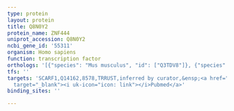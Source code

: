 ```yaml
---
type: protein
layout: protein
title: Q8N0Y2
protein_name: ZNF444
uniprot_accession: Q8N0Y2
ncbi_gene_id: '55311'
organism: Homo sapiens
function: transcription factor
orthologs: '[{"species": "Mus musculus", "id": ["Q3TDV8"]}, {"species": "Rattus norvegicus", "id": ["D3ZV88"]}]'
tfs: ''
targets: 'SCARF1,Q14162,8578,TRRUST,inferred by curator,&ensp;<a href="https://www.ncbi.nlm.nih.gov/pubmed/?term=11978792%5Buid%5D+OR+29087512%5Buid%5D"
  target="_blank"><i uk-icon="icon: link"></i>Pubmed</a>'
binding_sites: ''

---
```

